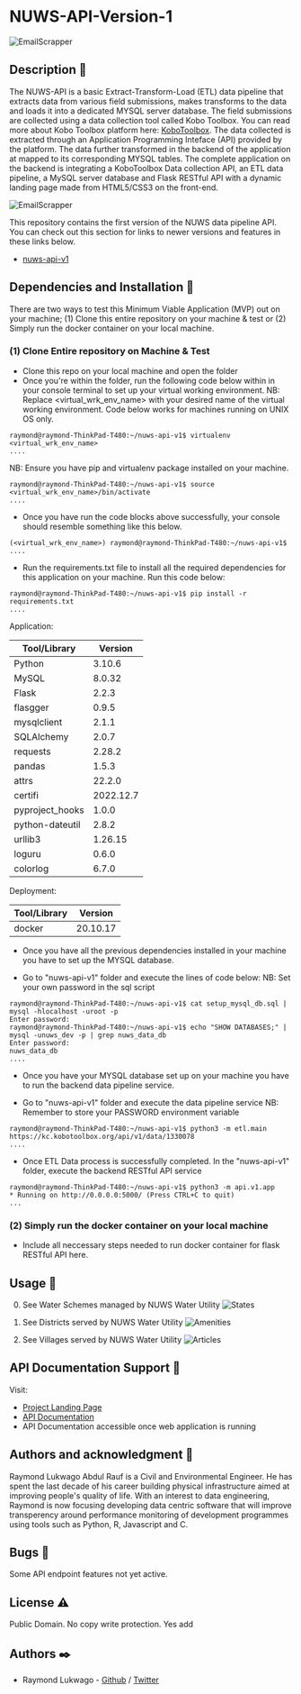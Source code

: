 # NUWS-API-Version-1

![EmailScrapper](doc/hbnb-logo.png)

## Description :book:

The NUWS-API is a basic Extract-Transform-Load (ETL) data pipeline that extracts data from various field submissions, makes transforms to the data and loads it into a dedicated MYSQL server database. The field submissions are collected using a data collection tool called Kobo Toolbox. You can read more about Kobo Toolbox platform here: [KoboToolbox](https://kobotoolbox.org/#home). The data collected is extracted through an Application Programming Inteface (API) provided by the platform. The data further transformed in the backend of the application at mapped to its corresponding MYSQL tables.
The complete application on the backend is integrating a KoboToolbox Data collection API, an ETL data pipeline, a MySQL server database and Flask RESTful API with a dynamic landing page made from HTML5/CSS3 on the front-end.

![EmailScrapper](doc/hbnb-stack.png)

This repository contains the first version of the NUWS data pipeline API. You can check out this section for links to newer versions and features in these links below.

- [nuws-api-v1](https://github.com/lukwagoraymond/nuws-api-v1)

## Dependencies and Installation :couple:

There are two ways to test this Minimum Viable Application (MVP) out on your machine; (1) Clone this entire repository on your machine & test or (2) Simply run the docker container on your local machine.

### (1) Clone Entire repository on Machine & Test

- Clone this repo on your local machine and open the folder
- Once you're within the folder, run the following code below within in your console terminal to set up your virtual working environment. NB: Replace <virtual_wrk_env_name> with your desired name of the virtual working environment. Code below works for machines running on UNIX OS only.

```console
raymond@raymond-ThinkPad-T480:~/nuws-api-v1$ virtualenv <virtual_wrk_env_name>
....
```
NB: Ensure you have pip and virtualenv package installed on your machine.

```console
raymond@raymond-ThinkPad-T480:~/nuws-api-v1$ source <virtual_wrk_env_name>/bin/activate
....
```
- Once you have run the code blocks above successfully, your console should resemble something like this below.

```console
(<virtual_wrk_env_name>) raymond@raymond-ThinkPad-T480:~/nuws-api-v1$ 
....
```

- Run the requirements.txt file to install all the required dependencies for this application on your machine. Run this code below:

```console
raymond@raymond-ThinkPad-T480:~/nuws-api-v1$ pip install -r requirements.txt
....
```

Application:

| Tool/Library    | Version   |
| ------------    | -------   |
| Python          | 3.10.6    |
| MySQL           | 8.0.32    |
| Flask           | 2.2.3     |
| flasgger        | 0.9.5     |
| mysqlclient     | 2.1.1     |
| SQLAlchemy      | 2.0.7     |
| requests        | 2.28.2    |
| pandas          | 1.5.3     |
| attrs           | 22.2.0    |
| certifi         | 2022.12.7 |
| pyproject_hooks | 1.0.0     |
| python-dateutil | 2.8.2     |
| urllib3         | 1.26.15   |
| loguru          | 0.6.0     |
| colorlog        | 6.7.0     |

Deployment:

| Tool/Library | Version  |
| ------------ | -------  |
| docker       | 20.10.17 |

- Once you have all the previous dependencies installed in your machine you have to set up the MYSQL database.

- Go to "nuws-api-v1" folder and execute the lines of code below: NB: Set your own password in the sql script

```console
raymond@raymond-ThinkPad-T480:~/nuws-api-v1$ cat setup_mysql_db.sql | mysql -hlocalhost -uroot -p
Enter password:
raymond@raymond-ThinkPad-T480:~/nuws-api-v1$ echo "SHOW DATABASES;" | mysql -unuws_dev -p | grep nuws_data_db
Enter password:
nuws_data_db
....
```

- Once you have your MYSQL database set up on your machine you have to run the backend data pipeline service.

- Go to "nuws-api-v1" folder and execute the data pipeline service NB: Remember to store your PASSWORD environment variable

```console
raymond@raymond-ThinkPad-T480:~/nuws-api-v1$ python3 -m etl.main https://kc.kobotoolbox.org/api/v1/data/1330078
....
```

- Once ETL Data process is successfully completed. In the "nuws-api-v1" folder, execute the backend RESTful API service

```console
raymond@raymond-ThinkPad-T480:~/nuws-api-v1$ python3 -m api.v1.app
* Running on http://0.0.0.0:5000/ (Press CTRL+C to quit)
...
```

### (2) Simply run the docker container on your local machine

- Include all neccessary steps needed to run docker container for flask RESTful API here.

## Usage :open_file_folder:

0. See Water Schemes managed by NUWS Water Utility
![States](doc/states.png)

1. See Districts served by NUWS Water Utility
![Amenities](doc/amenities.png)

2. See Villages served by NUWS Water Utility
![Articles](doc/articles.png)

## API Documentation Support :email:

Visit:

- [Project Landing Page](https://www.onirele.tech/nuws-api-v1)
- [API Documentation](http://0.0.0.0:5000/)
- API Documentation accessible once web application is running

## Authors and acknowledgment :school:

Raymond Lukwago Abdul Rauf is a Civil and Environmental Engineer. He has spent the last decade of his career building physical infrastructure aimed at improving people's quality of life. With an interest to data engineering, Raymond is now focusing developing data centric software that will improve transperency around performance monitoring of development programmes using tools such as Python, R, Javascript and C.

## Bugs :bug:

Some API endpoint features not yet active. 

## License :warning:
Public Domain. No copy write protection. Yes add

## Authors :black_nib:
- Raymond Lukwago - [Github](https://github.com/lukwagoraymond) / [Twitter](https://twitter.com/lukwagoraymond)  

